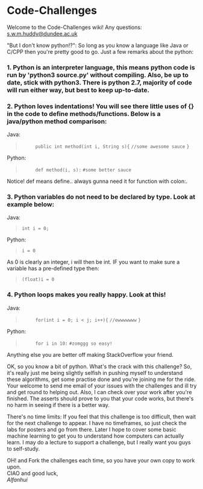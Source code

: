 # Code-Challenges
Welcome to the Code-Challenges wiki!
Any questions: s.w.m.huddy@dundee.ac.uk

"But I don't know python!?": So long as you know a language like Java or C/CPP then you're pretty good to go. 
Just a few remarks about the python: 

### 1. Python is an interpreter language, this means python code is run by 'python3 source.py' without compiling. Also, be up to date, stick with python3. There is python 2.7, majority of code will run either way, but best to keep up-to-date.
 
### 2. Python loves indentations! You will see there little uses of {} in the code to define methods/functions. Below is a java/python method comparison:
Java:

> `     public int method(int i, String s){`
>          `//some awesome sauce`
> `}`

Python:

> `     def method(i, s):`
>          `#some better sauce`

Notice! def means define.. always gunna need it for function with colon:. 

### 3. Python variables do not need to be declared by type. Look at example below:<br>
Java:
> `int i = 0;`<br>

Python:
> `i = 0`<br>

As 0 is clearly an integer, i will then be int. IF you want to make sure a variable has a pre-defined type then:    

> `(float)i = 0`

### 4. Python loops makes you really happy. Look at this!
Java:<br>
> `     for(int i = 0; i < j; i++){`
>          `//ewwwwwww`
> `}`

Python:
> `     for i in 10:`
>          `#zomggg so easy!`

Anything else you are better off making StackOverflow your friend.

OK, so you know a bit of python. What's the crack with this challenge? So, it's really just me being slightly selfish in pushing myself to understand these algorithms, get some practise done and you're joining me for the ride. Your welcome to send me email of your issues with the challenges and ill try and get round to helping out. Also, I can check over your work after you're finished. The asserts should prove to you that your code works, but there's no harm in seeing if there is a better way.

There's no time limits: If you feel that this challenge is too difficult, then wait for the next challenge to appear. I have no timeframes, so just check the labs for posters and go from there. Later I hope to cover some basic machine learning to get you to understand how computers can actually learn. I may <MAY> do a lecture to support a challenge, but I really want you guys to self-study. 

OH! and Fork the challenges each time, so you have your own copy to work upon. <br>
CIAO and good luck, <br>
_Alfanhui_

